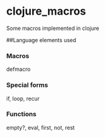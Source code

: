 # clojure_macros
Some macros implemented in clojure

##Language elements used

### Macros
defmacro

### Special forms
if,
loop,
recur

### Functions
empty?,
eval,
first,
not,
rest
